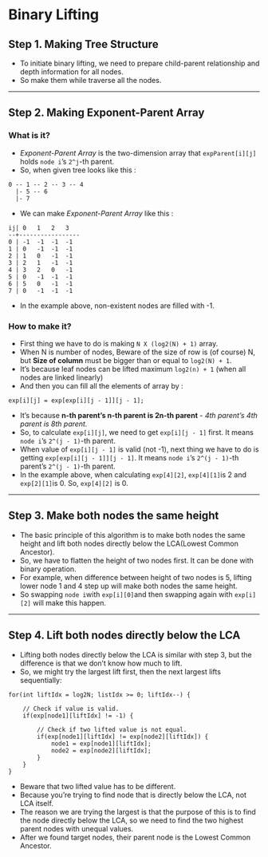 # Binary Lifting

## Step 1. Making Tree Structure
* To initiate binary lifting, we need to prepare child-parent relationship and depth information for all nodes.
* So make them while traverse all the nodes.
- - - -
## Step 2. Making Exponent-Parent Array
### What is it?
* _Exponent-Parent Array_ is the two-dimension array that `expParent[i][j]` holds `node i`’s `2^j`-th parent.
* So, when given tree looks like this :
```
0 -- 1 -- 2 -- 3 -- 4
  |- 5 -- 6
  |- 7
```
* We can make _Exponent-Parent Array_ like this :
```
ij|	0	1	2	3
--+-----------------
0 |	-1	-1	-1	-1
1 |	0	-1	-1 	-1
2 |	1	0	-1	-1
3 |	2	1	-1	-1
4 |	3	2	0	-1
5 |	0	-1	-1	-1
6 |	5	0	-1	-1
7 |	0	-1	-1	-1
```
* In the example above, non-existent nodes are filled with -1.
### How to make it?
* First thing we have to do is making `N X (log2(N) + 1)` array.
* When N is number of nodes, Beware of the size of row is (of course) N, but **Size of column** must be bigger than or equal to `log2(N) + 1`.
* It’s because leaf nodes can be lifted maximum `log2(n) + 1` (when all nodes are linked linearly)
* And then you can fill all the elements of array by :
```
exp[i][j] = exp[exp[i][j - 1]][j - 1];
```
* It’s because **n-th parent’s n-th parent is 2n-th parent** - _4th parent’s 4th parent is 8th parent._
* So, to calculate `exp[i][j]`, we need to get `exp[i][j - 1]` first. It means `node i`’s `2^(j - 1)`-th parent.
* When value of `exp[i][j - 1]` is valid (not -1), next thing we have to do is getting `exp[exp[i][j - 1]][j - 1]`. It means `node i`’s `2^(j - 1)`-th parent’s `2^(j - 1)`-th parent.
* In the example above, when calculating `exp[4][2]`,  `exp[4][1]`is 2 and `exp[2][1]`is 0. So, `exp[4][2]` is 0.
- - - -
## Step 3. Make both nodes the same height
* The basic principle of this algorithm is to make both nodes the same height and lift both nodes directly below the LCA(Lowest Common Ancestor).
* So, we have to flatten the height of two nodes first. It can be done with binary operation.
* For example, when difference between height of two nodes is 5, lifting lower node 1 and 4 step up will make both nodes the same height.
* So swapping `node i`with `exp[i][0]`and then swapping again with `exp[i][2]` will make this happen.
- - - -
## Step 4. Lift both nodes directly below the LCA
* Lifting both nodes directly below the LCA is similar with step 3, but the difference is that we don’t know how much to lift.
* So, we might try the largest lift first, then the next largest lifts sequentially:
```
for(int liftIdx = log2N; listIdx >= 0; liftIdx--) {

	// Check if value is valid.
	if(exp[node1][liftIdx] != -1) {

		// Check if two lifted value is not equal.		
		if(exp[node1][liftIdx] != exp[node2][liftIdx]) {
			node1 = exp[node1][liftIdx];
			node2 = exp[node2][liftIdx];
		}
	}
}
```
* Beware that two lifted value has to be different.
* Because you’re trying to find node that is directly below the LCA, not LCA itself.
* The reason we are trying the largest is that the purpose of this is to find the node directly below the LCA, so we need to find the two highest parent nodes with unequal values.
* After we found target nodes, their parent node is the Lowest Common Ancestor.
